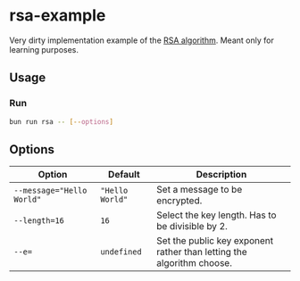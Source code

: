 # rsa-example

Very dirty implementation example of the [RSA algorithm](<https://en.wikipedia.org/wiki/RSA_(cryptosystem)>). Meant only for learning purposes.

## Usage

### Run

```bash
bun run rsa -- [--options]
```

## Options

| Option                    | Default         | Description                                                           |
| ------------------------- | --------------- | --------------------------------------------------------------------- |
| `--message="Hello World"` | `"Hello World"` | Set a message to be encrypted.                                        |
| `--length=16`             | `16`            | Select the key length. Has to be divisible by 2.                      |
| `--e=`                    | `undefined`     | Set the public key exponent rather than letting the algorithm choose. |
